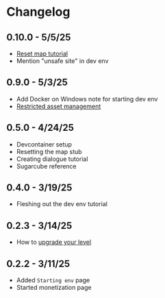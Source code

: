 # Changelog

## 0.10.0 - 5/5/25

- [Reset map tutorial](https://docs.getlost.gg/0.10.0/tutorials/map/resetting/)
- Mention "unsafe site" in dev env

## 0.9.0 - 5/3/25

- Add Docker on Windows note for starting dev env
- [Restricted asset management](https://docs.getlost.gg/0.9.0/reference/asset-management/)

## 0.5.0 - 4/24/25

- Devcontainer setup
- Resetting the map stub
- Creating dialogue tutorial
- Sugarcube reference

## 0.4.0 - 3/19/25

- Fleshing out the dev env tutorial

## 0.2.3 - 3/14/25

- How to [upgrade your level](https://docs.getlost.gg/0.2.3/reference/upgrading)

## 0.2.2 - 3/11/25

- Added `Starting env` page
- Started monetization page
